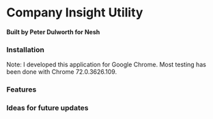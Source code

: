# Company Insight Utility
#### Built by Peter Dulworth for Nesh

### Installation
Note: I developed this application for Google Chrome. Most testing has been done with Chrome 72.0.3626.109.

### Features

### Ideas for future updates